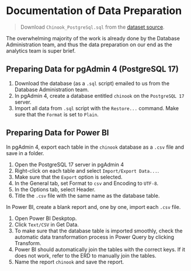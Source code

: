 # Documentation of Data Preparation

> Download `Chinook_PostgreSql.sql` from the [dataset source](https://github.com/lerocha/chinook-database).

The overwhelming majority of the work is already done by the Database Administration team, and thus the data preparation on our end as the analytics team is super brief.

## Preparing Data for pgAdmin 4 (PostgreSQL 17)

1. Download the database (as a `.sql` script) emailed to us from the Database Administration team.
2. In pgAdmin 4, create a database entitled `chinook` on the `PostgreSQL 17` server.
3. Import all data from `.sql` script with the `Restore...` command. Make sure that the `Format` is set to `Plain`.

## Preparing Data for Power BI

In pgAdmin 4, export each table in the `chinook` database as a `.csv` file and save in a folder.

1. Open the PostgreSQL 17 server in pgAdmin 4
2. Right-click on each table and select `Import/Export Data...`.
3. Make sure that the `Export` option is selected.
4. In the General tab, set Format to `csv` and Encoding to `UTF-8`.
5. In the Options tab, select Header.
6. Title the `.csv` file with the same name as the database table.

In Power BI, create a blank report and, one by one, import each `.csv` file.

1. Open Power BI Deskptop.
2. Click `Text/CSV` in Get Data.
3. To make sure that the database table is imported smoothly, check the automatic data transformation process in Power Query by clicking Transform.
4. Power BI should automatically join the tables with the correct keys. If it does not work, refer to the ERD to manually join the tables.
5. Name the report `chinook` and save the report.
